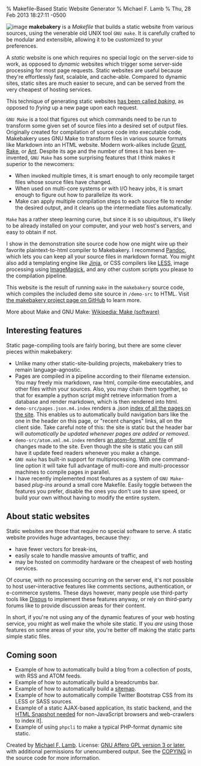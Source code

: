 % Makefile-Based Static Website Generator
% Michael F. Lamb
% Thu, 28 Feb 2013 18:27:11 -0500

![image][] **makebakery** is a *Makefile* that builds a static website from various sources, using the venerable old UNIX tool `GNU make`. It is carefully crafted to be modular and extensible, allowing it to be customized to your preferences.

A *static* website is one which requires no special logic on the server-side to work, as opposed to *dynamic* websites which trigger some server-side processing for most page requests. Static websites are useful because they're effortlessly fast, scalable, and cache-able. Compared to dynamic sites, static sites are much easier to secure, and can be served from the very cheapest of hosting services.

This technique of generating static websites [has been called *baking*][baking], as opposed to *frying* up a new page upon each request.

`GNU Make` is a tool that figures out which commands need to be run to transform some given set of source files into a desired set of output files. Originally created for compilation of source code into executable code, Makebakery uses GNU Make to transform files in various source formats like Markdown into an HTML website. Modern work-alikes include [Grunt][], [Rake][], or [Ant][]. Despite its age and the number of times it has been re-invented, `GNU Make` has some surprising features that I think makes it superior to the newcomers:

- When invoked multiple times, it is smart enough to only recompile target files whose source files have changed.
- When used on multi-core systems or with I/O heavy jobs, it is smart enough to figure out how to parallelize its work.
- Make can apply multiple compilation steps to each source file to render the desired output, and it cleans up the intermediate files automatically.

`Make` has a rather steep learning curve, but since it is so ubiquitous, it's likely to be already installed on your computer, and your web host's servers, and easy to obtain if not.

I show in the demonstration site source code how one might wire up their favorite plaintext-to-html compiler to Makebakery. I recommend [Pandoc][], which lets you can keep all your source files in markdown format. You might also add a templating engine like [Jinja][], or CSS compilers like [LESS][], image processing using [ImageMagick][], and any other custom scripts you please to the compilation pipeline.

This website is the result of running `make` in the `makebakery` source code, which compiles the included demo site source in `/demo-src` to HTML. Visit [the makebakery project page on GitHub][github/makebakery] to learn more.

More about Make and GNU Make: [Wikipedia: Make (software)][W:Make]

## Interesting features

Static page-compiling tools are fairly boring, but there are some clever pieces within makebakery:

- Unlike many other static-site-building projects, makebakery tries to remain language-agnostic.
- Pages are compiled in a pipeline according to their filename extension. You may freely mix markdown, raw html, compile-time executables, and other files within your sources. Also, you may chain them together, so that for example a python script might retrieve information from a database and render markdown, which is then rendered into html.
- `demo-src/pages.json.m4.index` renders a .json [index of all the pages on the site](pages.json). This enables us to automatically build navigation bars like the one in the header on this page, or "recent changes" links, all on the client side. Take careful note of this: the site is static but the header bar will *automatically be updated whenever pages are added or removed*.
- `demo-src/atom.xml.m4.index` renders [an atom-format .xml file](atom.xml) of changes made to the site. Even though the site is static you can still have it update feed readers whenever you make a change.
- `GNU make` has built-in support for multiprocessing. With one command-line option it will take full advantage of multi-core and multi-processor machines to compile pages in parallel.
- I have recently implemented most features as a system of `GNU Make`-based *plug-ins* around a small core Makefile. Easily toggle between the features you prefer, disable the ones you don't use to save speed, or build your own without having to modify the entire system.

## About static websites

Static websites are those that require no special software to serve. A static website provides huge advantages, because they:

- have fewer vectors for break-ins, 
- easily scale to handle massive amounts of traffic, and 
- may be hosted on commodity hardware or the cheapest of web hosting services.

Of course, with no processing occurring on the server end, it's not possible to host user-interactive features like comments sections, authentication, or e-commerce systems. These days however, many people use third-party tools like [Disqus](http://disqus.com) to implement these features anyway, or rely on third-party forums like to provide discussion areas for their content.

In short, if you're not using any of the dynamic features of your web hosting service, you might as well make the whole site static. If you _are_ using those features on some areas of your site, you're better off making the static parts simple static files.

## Coming soon

- Example of how to automatically build a blog from a collection of posts, with RSS and ATOM feeds.
- Example of how to automatically build a breadcrumbs bar.
- Example of how to automatically build a [sitemap][].
- Example of how to automatically compile Twitter Bootstrap CSS from its LESS or SASS sources.
- Example of a static AJAX-based application, its static backend, and the [HTML Snapshot needed][ajax-crawling] for non-JavaScript browsers and web-crawlers to index it].
- Example of using `phpcli` to make a typical PHP-format dynamic site static.

Created by [Michael F. Lamb][]. License: [GNU Affero GPL version 3 or later][], with additional permissions for unencumbered output. See the [COPYING][] in the source code for more information.

[image]: http://lorempixel.com/400/400/cats/Placeholder%20Image/{.pull-right}
[baking]: examples/whats-in-a-name/
[Grunt]: gruntjs.com
[Rake]: http://rake.rubyforge.org
[Ant]: http://ant.apache.org
[Pandoc]: http://johnmacfarlane.net/pandoc/
[Jinja]: http://jinja.pocoo.org/
[LESS]: http://lesscss.org/
[ImageMagick]: http://www.imagemagick.org
[github/makebakery]: https://github.com/datagrok/makebakery
[W:Make]: https://en.wikipedia.org/wiki/Make_%28software%29
[sitemap]: http://www.sitemaps.org
[ajax-crawling]: https://developers.google.com/webmasters/ajax-crawling/docs/learn-more
[Michael F. Lamb]: http://datagrok.org
[GNU Affero GPL version 3 or later]: https://www.gnu.org/licenses/agpl-3.0.html
[COPYING]: https://github.com/datagrok/makebakery/blob/master/COPYING.md
